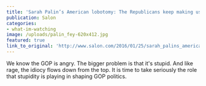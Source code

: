 ```yaml
---
title: 'Sarah Palin’s American lobotomy: The Republicans keep making us dumber, and not even Stephen Colbert can save us'
publication: Salon
categories: 
- what-im-watching
image: /uploads/palin_fey-620x412.jpg
featured: true
link_to_original: 'http://www.salon.com/2016/01/25/sarah_palins_american_lobotomy_the_republicans_keep_making_us_dumber_and_not_even_stephen_colbert_can_save_us/'
---
```


We know the GOP is angry. The bigger problem is that it's stupid. And like rage, the idiocy flows down from the top. It is time to take seriously the role that stupidity is playing in shaping GOP politics.